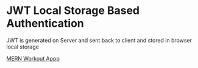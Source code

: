 <h1>JWT Local Storage Based Authentication</h1>

<p>JWT is generated on Server and sent back to client and stored in browser local storage</p>
<a href="https://github.com/irfandayan/mern-workout-app-with-jwt-auth">MERN Workout Appp</a>
